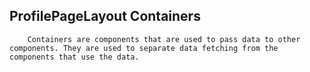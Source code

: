 ## ProfilePageLayout Containers

        Containers are components that are used to pass data to other components. They are used to separate data fetching from the components that use the data.
      